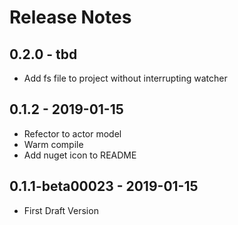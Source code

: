 ﻿# Release Notes
 
## 0.2.0 - tbd
* Add fs file to project without interrupting watcher

## 0.1.2 - 2019-01-15
* Refector to actor model
* Warm compile
* Add nuget icon to README

## 0.1.1-beta00023 - 2019-01-15
* First Draft Version

